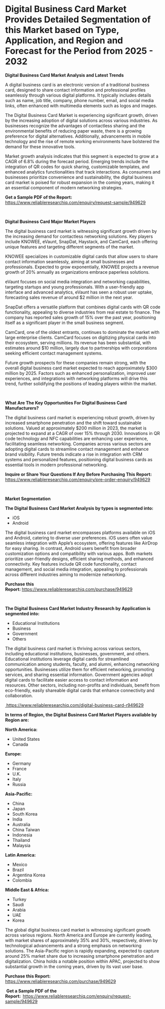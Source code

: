 <p><h1>Digital Business Card Market Provides Detailed Segmentation of this Market based on Type, Application, and Region and Forecast for the Period from 2025 - 2032</h1></p><p><strong>Digital Business Card Market Analysis and Latest Trends</strong></p>
<p><p>A digital business card is an electronic version of a traditional business card, designed to share contact information and professional profiles seamlessly through various digital platforms. It typically includes details such as name, job title, company, phone number, email, and social media links, often enhanced with multimedia elements such as logos and images.</p><p>The Digital Business Card Market is experiencing significant growth, driven by the increasing adoption of digital solutions across various industries. As businesses recognize the advantages of contactless sharing and the environmental benefits of reducing paper waste, there is a growing preference for digital alternatives. Additionally, advancements in mobile technology and the rise of remote working environments have bolstered the demand for these innovative tools.</p><p>Market growth analysis indicates that this segment is expected to grow at a CAGR of 6.8% during the forecast period. Emerging trends include the integration of QR codes for quick sharing, customizable templates, and enhanced analytics functionalities that track interactions. As consumers and businesses prioritize convenience and sustainability, the digital business card market is poised for robust expansion in the coming years, making it an essential component of modern networking strategies.</p></p>
<p><strong>Get a Sample PDF of the Report:&nbsp;</strong> <a href="https://www.reliableresearchiq.com/enquiry/request-sample/949629?utm_campaign=3735&utm_medium=2&utm_source=Github&utm_content=ia&utm_term=17042025&utm_id=digital-business-card">https://www.reliableresearchiq.com/enquiry/request-sample/949629</a></p>
<p>&nbsp;</p>
<p><strong>Digital Business Card Major Market Players</strong></p>
<p><p>The digital business card market is witnessing significant growth driven by the increasing demand for contactless networking solutions. Key players include KNOWEE, eVaunt, SnapDat, Haystack, and CamCard, each offering unique features and targeting different segments of the market.</p><p>KNOWEE specializes in customizable digital cards that allow users to share contact information seamlessly, aiming at small businesses and professionals. Expected to grow exponentially, KNOWEE projects a revenue growth of 20% annually as organizations embrace paperless solutions.</p><p>eVaunt focuses on social media integration and networking capabilities, targeting startups and young professionals. With a user-friendly app interface and advanced analytics, eVaunt has seen a robust user uptake, forecasting sales revenue of around $2 million in the next year.</p><p>SnapDat offers a versatile platform that combines digital cards with QR code functionality, appealing to diverse industries from real estate to finance. The company has reported sales growth of 15% over the past year, positioning itself as a significant player in the small business segment.</p><p>CamCard, one of the oldest entrants, continues to dominate the market with large enterprise clients. CamCard focuses on digitizing physical cards into their ecosystem, serving millions. Its revenue has been substantial, with estimates around $10 million, largely due to partnerships with corporations seeking efficient contact management systems.</p><p>Future growth prospects for these companies remain strong, with the overall digital business card market expected to reach approximately $300 million by 2025. Factors such as enhanced personalization, improved user experiences, and integrations with networking platforms will drive this trend, further solidifying the positions of leading players within the market.</p></p>
<p>&nbsp;</p>
<p><strong>What Are The Key Opportunities For Digital Business Card Manufacturers?</strong></p>
<p><p>The digital business card market is experiencing robust growth, driven by increased smartphone penetration and the shift toward sustainable solutions. Valued at approximately $200 million in 2023, the market is projected to expand at a CAGR of over 15% through 2030. Innovations in QR code technology and NFC capabilities are enhancing user experience, facilitating seamless networking. Companies across various sectors are adopting digital cards to streamline contact management and enhance brand visibility. Future trends indicate a rise in integration with CRM systems and personalized features, positioning digital business cards as essential tools in modern professional networking.</p></p>
<p><strong>Inquire or Share Your Questions If Any Before Purchasing This Report:</strong> <a href="https://www.reliableresearchiq.com/enquiry/pre-order-enquiry/949629?utm_campaign=3735&utm_medium=2&utm_source=Github&utm_content=ia&utm_term=17042025&utm_id=digital-business-card">https://www.reliableresearchiq.com/enquiry/pre-order-enquiry/949629</a></p>
<p>&nbsp;</p>
<p><strong>Market Segmentation</strong></p>
<p><strong>The Digital Business Card Market Analysis by types is segmented into:</strong></p>
<p><ul><li>iOS</li><li>Android</li></ul></p>
<p><p>The digital business card market encompasses platforms available on iOS and Android, catering to diverse user preferences. iOS users often value seamless integration with Apple’s ecosystem, offering features like AirDrop for easy sharing. In contrast, Android users benefit from broader customization options and compatibility with various apps. Both markets prioritize user-friendly designs, efficient sharing methods, and enhanced connectivity. Key features include QR code functionality, contact management, and social media integration, appealing to professionals across different industries aiming to modernize networking.</p></p>
<p><strong>Purchase this Report:&nbsp;</strong><a href="https://www.reliableresearchiq.com/purchase/949629?utm_campaign=3735&utm_medium=2&utm_source=Github&utm_content=ia&utm_term=17042025&utm_id=digital-business-card">https://www.reliableresearchiq.com/purchase/949629</a></p>
<p>&nbsp;</p>
<p><strong>The Digital Business Card Market Industry Research by Application is segmented into:</strong></p>
<p><ul><li>Educational Institutions</li><li>Business</li><li>Government</li><li>Others</li></ul></p>
<p><p>The digital business card market is thriving across various sectors, including educational institutions, businesses, government, and others. Educational institutions leverage digital cards for streamlined communication among students, faculty, and alumni, enhancing networking opportunities. Businesses utilize them for efficient networking, promoting services, and sharing essential information. Government agencies adopt digital cards to facilitate easier access to contact information and resources. Other sectors, including non-profits and individuals, benefit from eco-friendly, easily shareable digital cards that enhance connectivity and collaboration.</p></p>
<p><a href="https://www.reliableresearchiq.com/digital-business-card-r949629?utm_campaign=3735&utm_medium=2&utm_source=Github&utm_content=ia&utm_term=17042025&utm_id=digital-business-card">&nbsp;https://www.reliableresearchiq.com/digital-business-card-r949629</a></p>
<p><strong>In terms of Region, the Digital Business Card Market Players available by Region are:</strong></p>
<p>
    <p> <strong> North America: </strong>
        <ul>
            <li>United States</li>
            <li>Canada</li>
        </ul>
        </p> 
    <p> <strong> Europe: </strong>
        <ul>
            <li>Germany</li>
            <li>France</li>
            <li>U.K.</li>
            <li>Italy</li>
            <li>Russia</li>
        </ul>
        </p> 
    <p> <strong> Asia-Pacific: </strong>
        <ul>
            <li>China</li>
            <li>Japan</li>
            <li>South Korea</li>
            <li>India</li>
            <li>Australia</li>
            <li>China Taiwan</li>
            <li>Indonesia</li>
            <li>Thailand</li>
            <li>Malaysia</li>
        </ul>
        </p> 
    <p> <strong> Latin America: </strong>
        <ul>
            <li>Mexico</li>
            <li>Brazil</li>
            <li>Argentina Korea</li>
            <li>Colombia</li>
        </ul>
        </p> 
    <p> <strong> Middle East & Africa: </strong>
        <ul>
            <li>Turkey</li>
            <li>Saudi</li>
            <li>Arabia</li>
            <li>UAE</li>
            <li>Korea</li>
        </ul>
    </p>
    </p>
<p><p>The global digital business card market is witnessing significant growth across various regions. North America and Europe are currently leading, with market shares of approximately 35% and 30%, respectively, driven by technological advancements and a strong emphasis on networking solutions. The Asia-Pacific region is rapidly expanding, expected to capture around 25% market share due to increasing smartphone penetration and digitalization. China holds a notable position within APAC, projected to show substantial growth in the coming years, driven by its vast user base.</p></p>
<p><strong>Purchase this Report: </strong><a href="https://www.reliableresearchiq.com/purchase/949629?utm_campaign=3735&utm_medium=2&utm_source=Github&utm_content=ia&utm_term=17042025&utm_id=digital-business-card">https://www.reliableresearchiq.com/purchase/949629</a></p>
<p>&nbsp;<strong>Get a Sample PDF of the Report:&nbsp;&nbsp;</strong><a href="https://www.reliableresearchiq.com/enquiry/request-sample/949629?utm_campaign=3735&utm_medium=2&utm_source=Github&utm_content=ia&utm_term=17042025&utm_id=digital-business-card">https://www.reliableresearchiq.com/enquiry/request-sample/949629</a></p>
<p><strong></strong></p>
<p><p></p><p></p><p></p></p>